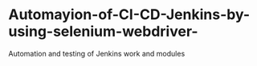 # Automayion-of-CI-CD-Jenkins-by-using-selenium-webdriver-
Automation and testing of Jenkins work and modules
